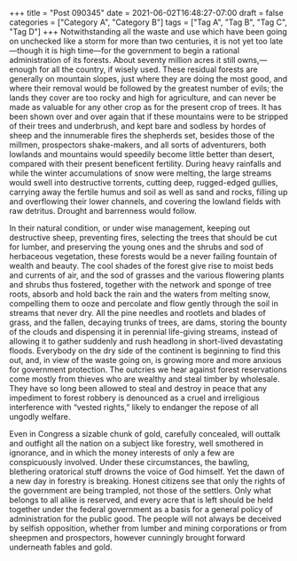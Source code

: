 +++
title = "Post 090345"
date = 2021-06-02T16:48:27-07:00
draft = false
categories = ["Category A", "Category B"]
tags = ["Tag A", "Tag B", "Tag C", "Tag D"]
+++
Notwithstanding all the waste and use which have been going on unchecked like a storm for more than two centuries, it is not yet too late—though it is high time—for the government to begin a rational administration of its forests. About seventy million acres it still owns,—enough for all the country, if wisely used. These residual forests are generally on mountain slopes, just where they are doing the most good, and where their removal would be followed by the greatest number of evils; the lands they cover are too rocky and high for agriculture, and can never be made as valuable for any other crop as for the present crop of trees. It has been shown over and over again that if these mountains were to be stripped of their trees and underbrush, and kept bare and sodless by hordes of sheep and the innumerable fires the shepherds set, besides those of the millmen, prospectors shake-makers, and all sorts of adventurers, both lowlands and mountains would speedily become little better than desert, compared with their present beneficent fertility. During heavy rainfalls and while the winter accumulations of snow were melting, the large streams would swell into destructive torrents, cutting deep, rugged-edged gullies, carrying away the fertile humus and soil as well as sand and rocks, filling up and overflowing their lower channels, and covering the lowland fields with raw detritus. Drought and barrenness would follow.

In their natural condition, or under wise management, keeping out destructive sheep, preventing fires, selecting the trees that should be cut for lumber, and preserving the young ones and the shrubs and sod of herbaceous vegetation, these forests would be a never failing fountain of wealth and beauty. The cool shades of the forest give rise to moist beds and currents of air, and the sod of grasses and the various flowering plants and shrubs thus fostered, together with the network and sponge of tree roots, absorb and hold back the rain and the waters from melting snow, compelling them to ooze and percolate and flow gently through the soil in streams that never dry. All the pine needles and rootlets and blades of grass, and the fallen, decaying trunks of trees, are dams, storing the bounty of the clouds and dispensing it in perennial life-giving streams, instead of allowing it to gather suddenly and rush headlong in short-lived devastating floods. Everybody on the dry side of the continent is beginning to find this out, and, in view of the waste going on, is growing more and more anxious for government protection. The outcries we hear against forest reservations come mostly from thieves who are wealthy and steal timber by wholesale. They have so long been allowed to steal and destroy in peace that any impediment to forest robbery is denounced as a cruel and irreligious interference with “vested rights,” likely to endanger the repose of all ungodly welfare.

Even in Congress a sizable chunk of gold, carefully concealed, will outtalk and outfight all the nation on a subject like forestry, well smothered in ignorance, and in which the money interests of only a few are conspicuously involved. Under these circumstances, the bawling, blethering oratorical stuff drowns the voice of God himself. Yet the dawn of a new day in forestry is breaking. Honest citizens see that only the rights of the government are being trampled, not those of the settlers. Only what belongs to all alike is reserved, and every acre that is left should be held together under the federal government as a basis for a general policy of administration for the public good. The people will not always be deceived by selfish opposition, whether from lumber and mining corporations or from sheepmen and prospectors, however cunningly brought forward underneath fables and gold.
